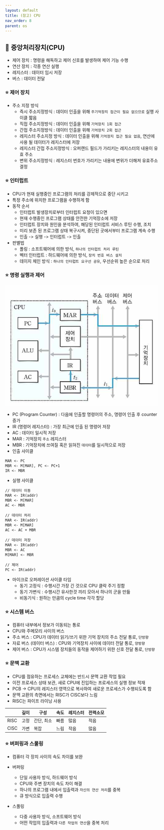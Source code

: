 ```yaml
---
layout: default
title: (참고) CPU
nav_order: 8
parent: os
---
```




## 📑 중앙처리장치(CPU)

- 제어 장치 : 명령을 해독하고 제어 신호를 발생하여 제어 기능 수행
- 연산 장치 : 각종 연산 실행
- 레지스터 : 데이터 임시 저장
- 버스 : 데이터 전달

### ⭐ 제어 장치

- 주소 지정 방식
  - 즉시 주소지정방식 : 데이터 인출을 위해 `주기억장치 접근이 필요 없으므로` 실행 사이클 짧음
  - 직접 주소지정방식 : 데이터 인출을 위해 `기억장치 1회 접근`
  - 간접 주소지정방식 : 데이터 인출을 위해 `기억장치 2회 접근`
  - 레지스터 주소지정 방식 : 데이터 인출을 위해 `기억장지 접근 필요 없음`, 연산에 사용 될 데이터가 레지스터에 저장
  - 레지스터 간접 주소지정방식 : 오퍼랜드 필드가 가리키는 레지스터의 내용이 유효 주소
  - 변위 주소지정방식 : 레지스터 번호가 가리키는 내용에 변위가 더해져 유효주소 결정




### ⭐ 인터럽트

- CPU가 현재 실행중인 프로그램의 처리를 강제적으로 중단 시키고
- 특정 주소에 위치한 프로그램을 수행하게 함
- 동작 순서
  - 인터럽트 발생장치로부터 인터럽트 요청이 있으면
  - 현재 수행중인 프로그램 상태를 안전한 기억장소에 저장
  - 인터럽트 장치와 원인을 분석하여, 해당된 인터럽트 서비스 루틴 수행, 조치
  - 미리 보존 된 프로그램 상태 복구시켜, 중단된 곳에서부터 프로그램 계속 수행
  - 인출 -> 실행 -> 인터럽트 -> 인출
- 판별법
  - 폴링 : 소프트웨어에 의한 방식, `하나의 인터럽트 처리 루틴`
  - 벡터 인터럽트 : 하드웨어에 의한 방식, `장치 번호 버스 설치`
  - 데이지 체인 방식 : `하나의 인터럽트 요구선 공유`, 우선순위 높은 순으로 처리



### ⭐ 명령 실행과 제어

![](https://github.com/beeguriri/beeguriri.github.io/blob/main/docs/img/cpu.png?raw=true)

- PC (Program Counter) : 다음에 인출할 명령어의 주소, 명령어 인출 후 counter 증가
- IR (명령어 레지스터) : 가장 최근에 인출 된 명령어 저장
- AC : 데이터 일시적 저장
- MAR : 기억장치 `주소` 레지스터
- MBR : 기억장치에 쓰여질 혹은 읽혀진 `데이터`를 일시적으로 저장
- 인출 사이클

```
MAR <- PC
MBR <- M[MAR], PC <- PC+1
IR <- MBR
```

- 실행 사이클

```
// 데이터 이동
MAR <- IR(addr)
MBR <- M[MAR]
AC <- MBR

// 데이터 처리
MAR <- IR(addr)
MBR <- M[MAR]
AC <- AC + MBR

// 데이터 저장
MAR <- IR(addr)
MBR <- AC
M[MAR] <- MBR

// 제어
PC <- IR(addr)
```

- 마이크로 오퍼레이션 사이클 타임
  - 동기 고정식 : 수행시간 가장 긴 것으로 CPU 클락 주기 정함
  - 동기 가변식 : 수행시간 유사한것 끼리 모아서 하나의 군을 만듦
  - 비동기식 : 원하는 만큼의 cycle time 각각 할당



### ⭐ 시스템 버스

- 컴퓨터 내부에서 정보가 이동되는 통로
- CPU와 주메모리 사이의 버스
- 주소 버스 : CPU가 데이터 읽기/쓰기 위한 기억 장치의 주소 전달 통로, `단방향`
- 자료 버스 (데이터 버스) : CPU와 기억장치 사이에 데이터 전달 통로, `양방향`
- 제어 버스 : CPU가 시스템 장치들의 동작을 제어하기 위한 신호 전달 통로, `단방향`



### ⭐ 문맥 교환

- CPU를 점유하는 프로세스 교체에는 반드시 문맥 교환 작업 필요
- 이전 프로세스 상태  보관, 새로 CPU에 진입하는 프로세스의 실행 정보 적재
- PCB -> CPU의 레지스터 영역으로 복사하여 새로운 프로세스가 수행되도록 함
- 문맥 교환의 측면에서는 RISC가 CISC보다 느림
- RISC는 파이프 라이닝 사용

|      | 길이 | 구성       | 속도 | 레지스터 | 전력소모 |
| ---- | ---- | ---------- | ---- | -------- | -------- |
| RISC | 고정 | 간단, 최소 | 빠름 | 많음     | 적음     |
| CISC | 가변 | 복잡       | 느림 | 작음     | 많음     |



### ⭐ 버퍼링과 스풀링

- 컴퓨터 각 장치 사이의 속도 차이를 보완

- 버퍼링
  - 단일 사용자 방식, 하드웨어 방식
  - CPU와 주변 장치의 속도 차이 해결
  - 하나의 프로그램 내에서 입출력과 `자신의 연산 처리`를 중복
  - 큐 방식으로 입출력 수행
- 스풀링
  - 다중 사용자 방식, 소프트웨어 방식
  - 어떤 작업의 입출력과 `다른 작업의 연산`을 중복 처리
